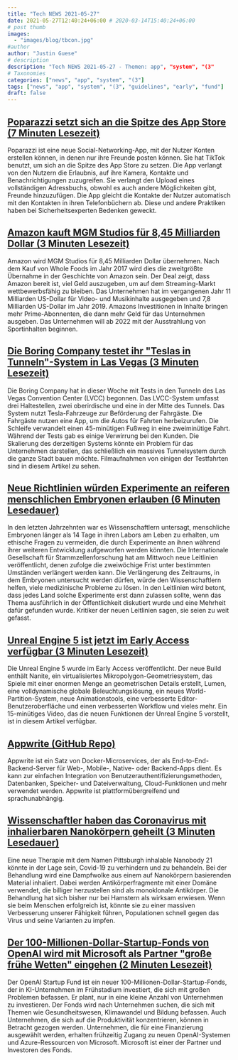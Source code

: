 ```yaml
---
title: "Tech NEWS 2021-05-27"
date: 2021-05-27T12:40:24+06:00 # 2020-03-14T15:40:24+06:00
# post thumb
images:
  - "images/blog/tbcon.jpg"
#author
author: "Justin Guese"
# description
description: "Tech NEWS 2021-05-27 - Themen: app", "system", "(3"
# Taxonomies
categories: ["news", "app", "system", "(3"]
tags: ["news", "app", "system", "(3", "guidelines", "early", "fund"]
draft: false
---
```


## [Poparazzi setzt sich an die Spitze des App Store (7 Minuten Lesezeit)](https://techcrunch.com/2021/05/26/poparazzi-hypes-itself-to-the-top-of-the-app-store/)

 Poparazzi ist eine neue Social-Networking-App, mit der Nutzer Konten erstellen können, in denen nur ihre Freunde posten können. Sie hat TikTok benutzt, um sich an die Spitze des App Store zu setzen. Die App verlangt von den Nutzern die Erlaubnis, auf ihre Kamera, Kontakte und Benachrichtigungen zuzugreifen. Sie verlangt den Upload eines vollständigen Adressbuchs, obwohl es auch andere Möglichkeiten gibt, Freunde hinzuzufügen. Die App gleicht die Kontakte der Nutzer automatisch mit den Kontakten in ihren Telefonbüchern ab. Diese und andere Praktiken haben bei Sicherheitsexperten Bedenken geweckt.

## [Amazon kauft MGM Studios für 8,45 Milliarden Dollar (3 Minuten Lesezeit)](https://www.cnbc.com/2021/05/26/amazon-to-buy-mgm-studios-for-8point45-billion.html)

 Amazon wird MGM Studios für 8,45 Milliarden Dollar übernehmen. Nach dem Kauf von Whole Foods im Jahr 2017 wird dies die zweitgrößte Übernahme in der Geschichte von Amazon sein. Der Deal zeigt, dass Amazon bereit ist, viel Geld auszugeben, um auf dem Streaming-Markt wettbewerbsfähig zu bleiben. Das Unternehmen hat im vergangenen Jahr 11 Milliarden US-Dollar für Video- und Musikinhalte ausgegeben und 7,8 Milliarden US-Dollar im Jahr 2019. Amazons Investitionen in Inhalte bringen mehr Prime-Abonnenten, die dann mehr Geld für das Unternehmen ausgeben. Das Unternehmen will ab 2022 mit der Ausstrahlung von Sportinhalten beginnen.

## [Die Boring Company testet ihr "Teslas in Tunneln"-System in Las Vegas (3 Minuten Lesezeit)](https://www.theverge.com/2021/5/26/22455365/elon-musk-boring-company-las-vegas-test-lvcc-loop-teslas)

 Die Boring Company hat in dieser Woche mit Tests in den Tunneln des Las Vegas Convention Center (LVCC) begonnen. Das LVCC-System umfasst drei Haltestellen, zwei oberirdische und eine in der Mitte des Tunnels. Das System nutzt Tesla-Fahrzeuge zur Beförderung der Fahrgäste. Die Fahrgäste nutzen eine App, um die Autos für Fahrten herbeizurufen. Die Schleife verwandelt einen 45-minütigen Fußweg in eine zweiminütige Fahrt. Während der Tests gab es einige Verwirrung bei den Kunden. Die Skalierung des derzeitigen Systems könnte ein Problem für das Unternehmen darstellen, das schließlich ein massives Tunnelsystem durch die ganze Stadt bauen möchte. Filmaufnahmen von einigen der Testfahrten sind in diesem Artikel zu sehen.

## [Neue Richtlinien würden Experimente an reiferen menschlichen Embryonen erlauben (6 Minuten Lesedauer)](https://www.npr.org/sections/health-shots/2021/05/26/1000126212/new-guidelines-would-allow-experiments-on-more-mature-human-embryos)

 In den letzten Jahrzehnten war es Wissenschaftlern untersagt, menschliche Embryonen länger als 14 Tage in ihren Labors am Leben zu erhalten, um ethische Fragen zu vermeiden, die durch Experimente an ihnen während ihrer weiteren Entwicklung aufgeworfen werden könnten. Die Internationale Gesellschaft für Stammzellenforschung hat am Mittwoch neue Leitlinien veröffentlicht, denen zufolge die zweiwöchige Frist unter bestimmten Umständen verlängert werden kann. Die Verlängerung des Zeitraums, in dem Embryonen untersucht werden dürfen, würde den Wissenschaftlern helfen, viele medizinische Probleme zu lösen. In den Leitlinien wird betont, dass jedes Land solche Experimente erst dann zulassen sollte, wenn das Thema ausführlich in der Öffentlichkeit diskutiert wurde und eine Mehrheit dafür gefunden wurde. Kritiker der neuen Leitlinien sagen, sie seien zu weit gefasst.

## [Unreal Engine 5 ist jetzt im Early Access verfügbar (3 Minuten Lesezeit)](https://www.unrealengine.com/en-US/blog/unreal-engine-5-is-now-available-in-early-access)

 Die Unreal Engine 5 wurde im Early Access veröffentlicht. Der neue Build enthält Nanite, ein virtualisiertes Mikropolygon-Geometriesystem, das Spiele mit einer enormen Menge an geometrischen Details erstellt, Lumen, eine volldynamische globale Beleuchtungslösung, ein neues World-Partition-System, neue Animationstools, eine verbesserte Editor-Benutzeroberfläche und einen verbesserten Workflow und vieles mehr. Ein 15-minütiges Video, das die neuen Funktionen der Unreal Engine 5 vorstellt, ist in diesem Artikel verfügbar.

## [Appwrite (GitHub Repo)](https://github.com/appwrite/appwrite)

 Appwrite ist ein Satz von Docker-Microservices, der als End-to-End-Backend-Server für Web-, Mobile-, Native- oder Backend-Apps dient. Es kann zur einfachen Integration von Benutzerauthentifizierungsmethoden, Datenbanken, Speicher- und Dateiverwaltung, Cloud-Funktionen und mehr verwendet werden. Appwrite ist plattformübergreifend und sprachunabhängig.

## [Wissenschaftler haben das Coronavirus mit inhalierbaren Nanokörpern geheilt (3 Minuten Lesedauer)](https://interestingengineering.com/scientists-cured-coronavirus-with-inhalable-nanobodies)

 Eine neue Therapie mit dem Namen Pittsburgh inhalable Nanobody 21 könnte in der Lage sein, Covid-19 zu verhindern und zu behandeln. Bei der Behandlung wird eine Dampfwolke aus einem auf Nanokörpern basierenden Material inhaliert. Dabei werden Antikörperfragmente mit einer Domäne verwendet, die billiger herzustellen sind als monoklonale Antikörper. Die Behandlung hat sich bisher nur bei Hamstern als wirksam erwiesen. Wenn sie beim Menschen erfolgreich ist, könnte sie zu einer massiven Verbesserung unserer Fähigkeit führen, Populationen schnell gegen das Virus und seine Varianten zu impfen.

## [Der 100-Millionen-Dollar-Startup-Fonds von OpenAI wird mit Microsoft als Partner "große frühe Wetten" eingehen (2 Minuten Lesezeit)](https://techcrunch.com/2021/05/26/openais-100m-startup-fund-will-make-big-early-bets-with-microsoft-as-partner/)

 Der OpenAI Startup Fund ist ein neuer 100-Millionen-Dollar-Startup-Fonds, der in KI-Unternehmen im Frühstadium investiert, die sich mit großen Problemen befassen. Er plant, nur in eine kleine Anzahl von Unternehmen zu investieren. Der Fonds wird nach Unternehmen suchen, die sich mit Themen wie Gesundheitswesen, Klimawandel und Bildung befassen. Auch Unternehmen, die sich auf die Produktivität konzentrieren, können in Betracht gezogen werden. Unternehmen, die für eine Finanzierung ausgewählt werden, erhalten frühzeitig Zugang zu neuen OpenAI-Systemen und Azure-Ressourcen von Microsoft. Microsoft ist einer der Partner und Investoren des Fonds.

